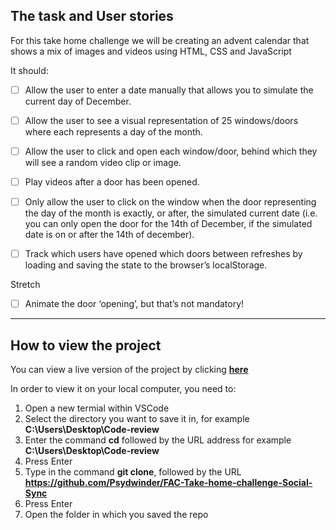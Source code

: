 ## The task and User stories

For this take home challenge we will be creating an advent calendar that shows a mix of images and videos using HTML, CSS and JavaScript 

It should:

- [ ] Allow the user to enter a date manually that allows you to simulate the current day of December.
- [ ] Allow the user to see a visual representation of 25 windows/doors where each represents a day of the month. 
- [ ] Allow the user to click and open each window/door, behind which they will see a random video clip or image.
- [ ] Play videos after a door has been opened.
- [ ] Only allow the user to click on the window when the door representing the day of the month is exactly, or after, the simulated current date (i.e. you can only open the door for the 14th of December, if the simulated date is on or after the 14th of december).
- [ ] Track which users have opened which doors between refreshes by loading and saving the state to the browser’s localStorage.


Stretch

- [ ]  Animate the door ‘opening’, but that’s not mandatory!

---

## How to view the project

You can view a live version of the project by clicking [**here**](https://psydwinder.github.io/FAC-Take-home-challenge-Social-Sync/)

In order to view it on your local computer, you need to:

1. Open a new termial within VSCode
2. Select the directory you want to save it in, for example **C:\Users\Desktop\Code-review**
3. Enter the command **cd** followed by the URL address for example **C:\Users\Desktop\Code-review**
4. Press Enter
5. Type in the command **git clone**, followed by the URL **https://github.com/Psydwinder/FAC-Take-home-challenge-Social-Sync**
6. Press Enter
7. Open the folder in which you saved the repo
